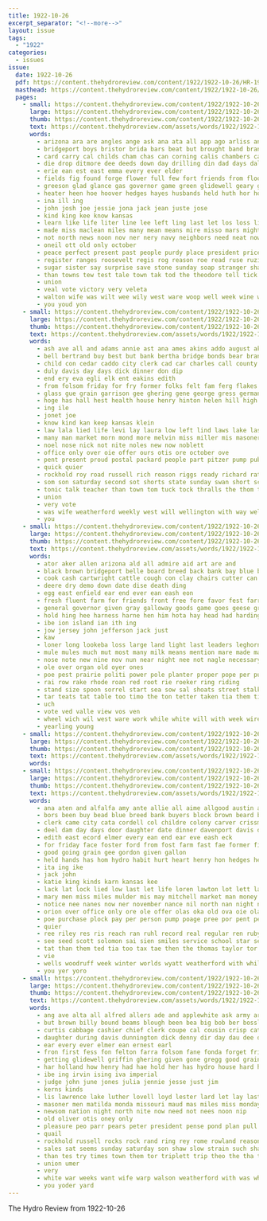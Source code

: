 ```yaml
---
title: 1922-10-26
excerpt_separator: "<!--more-->"
layout: issue
tags:
  - "1922"
categories:
  - issues
issue:
  date: 1922-10-26
  pdf: https://content.thehydroreview.com/content/1922/1922-10-26/HR-1922-10-26.pdf
  masthead: https://content.thehydroreview.com/content/1922/1922-10-26/masthead/HR-1922-10-26.jpg
  pages:
    - small: https://content.thehydroreview.com/content/1922/1922-10-26/small/HR-1922-10-26-01.jpg
      large: https://content.thehydroreview.com/content/1922/1922-10-26/large/HR-1922-10-26-01.jpg
      thumb: https://content.thehydroreview.com/content/1922/1922-10-26/thumbnails/HR-1922-10-26-01.jpg
      text: https://content.thehydroreview.com/assets/words/1922/1922-10-26/HR-1922-10-26-01.txt
      words:
        - arizona ara are angles ange ask ana ata all app ago arliss angell ada annie and aca
        - bridgeport boys bristor brida bars beat but brought band bran born beatson blade better bora best both brow bros bie brief been big
        - card carry cal childs cham chas can corning calis chambers cali cler city court christian craft carl center change cass chester church cad cake cone cheap cart clyde cam cox child chamber cast
        - die drop ditmore dee deeds down day drilling din dad days dall drew daughter done daughters death dinner
        - erie ean est east emma every ever elder
        - fields fig found forge flower full few fort friends from floor former forget for fino field friend friday
        - greeson glad glance gas governor game green glidewell geary given gilbert good gathers
        - heater heen hoe hoover hedges hayes husbands held huth hor house had hibbs hold hydro hay hour hurry hes hinton her hyde hand has heard harry home health him hensley
        - ina ill ing
        - john josh joe jessie jona jack jean juste jose
        - kind king kee know kansas
        - learn like life liter line lee left ling last let los loss lizzie lead light leda late laundry laden lose lucky ler
        - made miss maclean miles many mean means mire misso mars might monday mis most mattress morrison
        - not north news noon nov ner nery navy neighbors need neat now nene november new nish notice nied name nicely night
        - oneil ott old only october
        - peace perfect present past people purdy place president price per
        - register ranges roosevelt regis rog reason roe read ruse ruzicka richert razor roy ret regular
        - sugar sister say surprise save stone sunday soap stranger shave senior she short sell stroud sane see state sack second saw saving son shaw sed side sun school stater strong sons sat sleep sad schools such still shown scott show special sales saturday stich stoves simmons soon
        - than towns tew test tale town tak tod the theodore tell tick texas thee tai then thie thi trong tates tow tye them take tor ton
        - union
        - veal vote victory very veleta
        - walton wife was wilt wee wily west ware woop well week wine work with will wish wells worth wright want welfare weatherford winfield
        - you youd yon
    - small: https://content.thehydroreview.com/content/1922/1922-10-26/small/HR-1922-10-26-02.jpg
      large: https://content.thehydroreview.com/content/1922/1922-10-26/large/HR-1922-10-26-02.jpg
      thumb: https://content.thehydroreview.com/content/1922/1922-10-26/thumbnails/HR-1922-10-26-02.jpg
      text: https://content.thehydroreview.com/assets/words/1922/1922-10-26/HR-1922-10-26-02.txt
      words:
        - ash ave all and adams annie ast ana ames akins addo august ake ary ager ani are ask
        - bell bertrand buy best but bank bertha bridge bonds bear bran bowels been barn bos born
        - child con cedar caddo city clerk cad car charles call county corn count colby cripple cough creek came cobb
        - duly davis day days dick dinner don dip
        - end ery eva egli elk ent eakins edith
        - from folsom friday for fry former folks felt fam ferg flakes ferguson farm frank fleta free
        - glass gue grain garrison gee ghering gene george gress german
        - hoge has hall hest health house henry hinton helen hill high him hees holder home hastings herndon hold hydro hasty her hin homes habe
        - ing ile
        - jonet joe
        - know kind kan keep kansas klein
        - law lala lied life levi lay laura low left lind laws lake last lemon loyal lawter
        - many man market morn mond more melvin miss miller mis masoner monica most mon maud meal monday
        - noel nose nick not nite noles new now noblett
        - office only over oie offer ours otis ore october ove
        - pent present proud postal packard people part pitzer pump public pay
        - quick quier
        - rockhold roy road russell rich reason riggs ready richard rather
        - som son saturday second sot shorts state sunday swan short scarth season sell seen sale school shall spain sper swartzendruber service
        - tonic talk teacher than town tom tuck tock thralls the thom tall thomas triplett ted them tex tam texola take
        - union
        - very vote
        - was wife weatherford weekly west will wellington with way well worms wil working weeks week
        - you
    - small: https://content.thehydroreview.com/content/1922/1922-10-26/small/HR-1922-10-26-03.jpg
      large: https://content.thehydroreview.com/content/1922/1922-10-26/large/HR-1922-10-26-03.jpg
      thumb: https://content.thehydroreview.com/content/1922/1922-10-26/thumbnails/HR-1922-10-26-03.jpg
      text: https://content.thehydroreview.com/assets/words/1922/1922-10-26/HR-1922-10-26-03.txt
      words:
        - ator aker allen arizona ald all admire aid art are and
        - black brown bridgeport belle board breed back bank bay blue bales but bal bull bly beh begin bea been brindle binder burner brood bak
        - cook cash cartwright cattle cough con clay chairs cutter can campbell city cream corn colt chi clerk clare circle class clyde credit coma
        - deere dry demo down date dise death ding
        - egg east enfield ear end ever ean eash eon
        - fresh fluent farm for friends front free fore favor fest farrow furst friday feck felton from
        - general governor given gray galloway goods game goes geese grounds going grew good
        - hold hing hee harness harne hen him hota hay head had harding horn has hazel horse harrow huge hydro helfer hens hed heater hands home
        - ibe ion island ian ith ing
        - jow jersey john jefferson jack just
        - kaw
        - loner long lookeba loss large land light last leaders leghorn less lister leader lam ling ludens lay lunch lies
        - mule mules much mut most many milk means mention mare made main miles mazel mis
        - nose note new nine nov nun near night nee not nagle necessary
        - ole over organ old oyer ones
        - poe pest prairie politi power pole planter proper pope per public pease pas pure place puri pat
        - rai row rake rhode roan red root rie roeker ring riding
        - stand size spoon sorrel start sea sow sal shoats street stalk steers sum starts stock springs sare sia she small saad sale sled sith stove sran stroud selling scott spring span star sese soc sees south sell sons shape school speaker shawnee state sibert
        - tar teats tat table too timo the ton tetter taken tia them ties turn ting than tho
        - uch
        - vote ved valle view vos ven
        - wheel wich wil west ware work while white will with week wire was western walton welton weatherford wagon wall walt wheeler wold
        - yearling young
    - small: https://content.thehydroreview.com/content/1922/1922-10-26/small/HR-1922-10-26-04.jpg
      large: https://content.thehydroreview.com/content/1922/1922-10-26/large/HR-1922-10-26-04.jpg
      thumb: https://content.thehydroreview.com/content/1922/1922-10-26/thumbnails/HR-1922-10-26-04.jpg
      text: https://content.thehydroreview.com/assets/words/1922/1922-10-26/HR-1922-10-26-04.txt
      words:
    - small: https://content.thehydroreview.com/content/1922/1922-10-26/small/HR-1922-10-26-05.jpg
      large: https://content.thehydroreview.com/content/1922/1922-10-26/large/HR-1922-10-26-05.jpg
      thumb: https://content.thehydroreview.com/content/1922/1922-10-26/thumbnails/HR-1922-10-26-05.jpg
      text: https://content.thehydroreview.com/assets/words/1922/1922-10-26/HR-1922-10-26-05.txt
      words:
        - ana aten and alfalfa amy ante allie all aime allgood austin agel aid are
        - bors been buy bead blue breed bank buyers block brown beard breeding bernice bot bea
        - clerk came city cata cordell col childre colony carver crissman clyde call courts caddo county choice christian coupe car church char cease
        - deel dam day days door daughter date dinner davenport davis dock
        - edith east ecord elmer every ean end ear eve eash eck
        - for friday face foster ford from fost farm fast fae former filling
        - good going grain gee gordon given gallon
        - held hands has hom hydro habit hurt heart henry hon hedges her hore henke husband home house heir hasbrook
        - ita ing ike
        - jack john
        - katie king kinds karn kansas kee
        - lack lat lock lied low last let life loren lawton lot lett large lad love lother longer leedy
        - mary men miss miles mulder mis may mitchell market man money mckee moore
        - notice nee nanes now ner november nance nil north nan night not near noah nick never
        - orion over office only ore ole offer olas oka old ova oie ola
        - poe purchase plock pay per person pump poage pree por pent pernice potter payne port peg
        - quier
        - ree riley res ris reach ran ruhl record real regular ren ruby
        - see seed scott solomon sai sien smiles service school star sedan sunda sister season sale saturday sun sunday sal subject sales sick street smith seger said son station sell sire susie store
        - tat than them ted tia too tax tae then the thomas taylor tor
        - vie
        - wells woodruff week winter worlds wyatt weatherford with while will want weare was wise williams worth write wake
        - you yer yoro
    - small: https://content.thehydroreview.com/content/1922/1922-10-26/small/HR-1922-10-26-06.jpg
      large: https://content.thehydroreview.com/content/1922/1922-10-26/large/HR-1922-10-26-06.jpg
      thumb: https://content.thehydroreview.com/content/1922/1922-10-26/thumbnails/HR-1922-10-26-06.jpg
      text: https://content.thehydroreview.com/assets/words/1922/1922-10-26/HR-1922-10-26-06.txt
      words:
        - ang ave alta all alfred allers ade and applewhite ask army are ana appleman aud
        - but brown billy bound beams blough been bea big bob ber bossler billie bet business beh bars bone bank barren bloom bros buy better
        - curtis cabbage cashier chief clerk coupe cal cousin crisp cattle colony can cheap carnegie cost coffee come car cockerel corn county chan clay choice chas call caller chance
        - daughter during davis dunnington dick denny dir day dau dee doward days dooley
        - ear every ever elmer ean ernest earl
        - fron first fess fon felton farra folsom fane fonda forget friday from frank fine fies for fewer fell ford fry
        - getting glidewell griffin ghering given gone gregg good grain gare gamage
        - har holland how henry had hae hold her has hydro house hard harry hank him heidebrecht head home harding
        - ibe ing irvin ising iva imperial
        - judge john june jones julia jennie jesse just jim
        - kerns kinds
        - lis lawrence lake luther lovell loyd lester lard let lay last little leghorn lawter lum lewis list
        - masoner men matilda monda missouri maud mas miles miss monday made march most money miller morgan mildred mon matter more much mary
        - newsom nation night north nite now need not nees noon nip
        - old oliver otis oney only
        - pleasure peo parr pears peter president pense pond plan pull present pil pie price pitzer per past purse pair pope
        - quail
        - rockhold russell rocks rock rand ring rey rome rowland reasons roy roam river
        - sales sat seems sunday saturday son shaw slow strain such shantz story solid stock sanford stove store sale sun scott south sick seer sell save spain soap see strong
        - than tes try times town them tor triplett trip theo the tha tyes thomas take thing taal tom
        - union umer
        - very
        - white war weeks want wife warp walson weatherford with was why while week west wind wade will went wise wilmes walk wilson wykert
        - you yoder yard
---
```


The Hydro Review from 1922-10-26

<!--more-->

